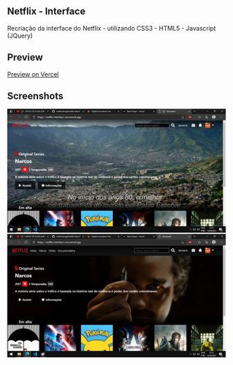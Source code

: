 ## Netflix - Interface
Recriação da interface do Netflix - utilizando CSS3 - HTML5 - Javascript (JQuery)

## Preview
<a href="https://netflix-interface-one.vercel.app/" target="_blank">Preview on Vercel</a>

## Screenshots

<img src="./img/preview1.jpg">
<img src="./img/preview2.jpg">